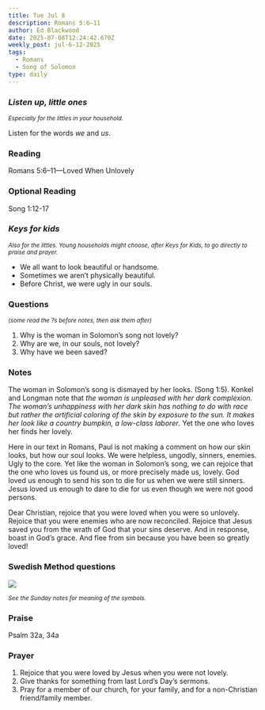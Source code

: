 ```yaml
---
title: Tue Jul 8
description: Romans 5:6–11
author: Ed Blackwood
date: 2025-07-08T12:24:42.670Z
weekly_post: jul-6-12-2025
tags:
  - Romans
  - Song of Solomon
type: daily
---
```

### *Listen up, little ones*

<div><small><i>Especially for the littles in your household.</i></small></div>

Listen for the words *we* and *us*.

### Reading

Romans 5:6–11—Loved When Unlovely

### Optional Reading

Song 1:12-17

### *Keys for kids*

<div><small><i>Also for the littles. Young households might choose, after Keys for Kids, to go directly to praise and prayer.</i></small></div>

* We all want to look beautiful or handsome.
* Sometimes we aren’t physically beautiful.
* Before Christ, we were ugly in our souls.

### Questions

<div><small><i>(some read the ?s before notes, then ask them after)</i></small></div>

1. Why is the woman in Solomon’s song not lovely?
2. Why are we, in our souls, not lovely?
3. Why have we been saved?

### Notes

The woman in Solomon’s song is dismayed by her looks. (Song 1:5). Konkel and Longman note that *the woman is unpleased with her dark complexion. The woman’s unhappiness with her dark skin has nothing to do with race but rather the artificial coloring of the skin by exposure to the sun. It makes her look like a country bumpkin, a low-class laborer*. Yet the one who loves her finds her lovely.

Here in our text in Romans, Paul is not making a comment on how our skin looks, but how our soul looks. We were helpless, ungodly, sinners, enemies. Ugly to the core. Yet like the woman in Solomon’s song, we can rejoice that the one who loves us found us, or more precisely made us, lovely. God loved us enough to send his son to die for us when we were still sinners. Jesus loved us enough to dare to die for us even though we were not good persons.

Dear Christian, rejoice that you were loved when you were so unlovely. Rejoice that you were enemies who are now reconciled. Rejoice that Jesus saved you from the wrath of God that your sins deserve. And in response, boast in God’s grace. And flee from sin because you have been so greatly loved!

### Swedish Method questions

![](/static/img/family_worship_study_ed-swedish_questions.png)

<div><small><i>See the Sunday notes for meaning of the symbols.</i></small></div>

### Praise

P﻿salm 32a, 34a

### Prayer

1. Rejoice that you were loved by Jesus when you were not lovely.
2. Give thanks for something from last Lord’s Day’s sermons.
3. Pray for a member of our church, for your family, and for a non-Christian friend/family member.